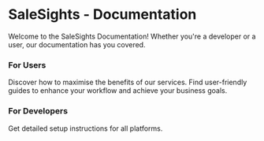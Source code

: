 # SaleSights - Documentation

Welcome to the SaleSights Documentation! Whether you're a developer or a user, our documentation has you covered.

### For Users
Discover how to maximise the benefits of our services. Find user-friendly guides to enhance your workflow and achieve your business goals.

### For Developers
Get detailed setup instructions for all platforms.